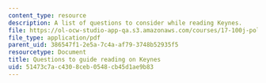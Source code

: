 ```yaml
---
content_type: resource
description: A list of questions to consider while reading Keynes.
file: https://ol-ocw-studio-app-qa.s3.amazonaws.com/courses/17-100j-political-economy-i-spring-2016/51473c7ac4308ceb0548cb45d1ae9b83_MIT17_100JS16_Keynes_Ques.pdf
file_type: application/pdf
parent_uid: 386547f1-2e5a-7c4a-af79-3748b52935f5
resourcetype: Document
title: Questions to guide reading on Keynes
uid: 51473c7a-c430-8ceb-0548-cb45d1ae9b83
---
```


